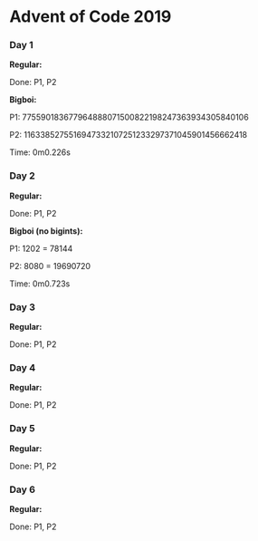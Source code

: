 <h1>Advent of Code 2019</h1>

<h3><strong>Day 1</strong></h3>
<p><strong>Regular:</strong></p>
<p>Done: P1, P2</p>
<p><strong>Bigboi:</strong></p>
<p>P1: 775590183677964888071500822198247363934305840106</p>
<p>P2: 1163385275516947332107251233297371045901456662418</p>
<p>Time: 0m0.226s</p>
<h3><strong>Day 2</strong></h3>
<p><strong>Regular:</strong></p>
<p>Done: P1, P2</p>
<p><strong>Bigboi (no bigints):</strong></p>
<p>P1: 1202 = 78144</p>
<p>P2: 8080 = 19690720</p>
<p>Time: 0m0.723s</p>
<h3><strong>Day 3</strong></h3>
<p><strong>Regular:</strong></p>
<p>Done: P1, P2</p>
<h3><strong>Day 4</strong></h3>
<p><strong>Regular:</strong></p>
<p>Done: P1, P2</p>
<h3><strong>Day 5</strong></h3>
<p><strong>Regular:</strong></p>
<p>Done: P1, P2</p>
<h3><strong>Day 6</strong></h3>
<p><strong>Regular:</strong></p>
<p>Done: P1, P2</p>